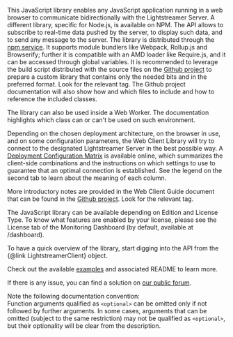 This JavaScript library enables any JavaScript application running in a web browser to communicate bidirectionally with the Lightstreamer Server. A different library, specific for Node.js, is available on NPM.
The API allows to subscribe to real-time data pushed by the server, to display such data, and to send any message to the server.
The library is distributed through the <a href="https://www.npmjs.com/package/lightstreamer-client-web" target="_top">npm service</a>. It supports module bundlers like Webpack, Rollup.js and Browserify; further it is compatible with an AMD loader like Require.js, and it can be accessed through global variables. 
It is recommended to leverage the build script distributed with the source files on the [Github project](https://github.com/Lightstreamer/Lightstreamer-lib-client-haxe) to prepare a custom library 
that contains only the needed bits and in the preferred format. Look for the relevant tag. The Github project documentation will also show how and which files to include and how to reference the included classes. 

The library can also be used inside a Web Worker. The documentation highlights which class can or can't be used on such environment.

Depending on the chosen deployment architecture, on the browser in use, and on some configuration parameters, the Web Client Library will try to connect to the designated Lightstreamer Server in the best possible way.
A <a href="https://docs.google.com/spreadsheets/d/1Lu-g-dmm_9gmrnf043wbjYRcoRC7fFAFCfUirIUpzXg/edit#gid=1" target="_top">Deployment Configuration Matrix</a> is available online, which summarizes the client-side combinations and the instructions on which settings to use to guarantee that an optimal connection is established. See the legend on the second tab to learn about the meaning of each column.

More introductory notes are provided in the Web Client Guide document that can be found in the [Github project](https://github.com/Lightstreamer/Lightstreamer-lib-client-haxe). Look for the relevant tag.

The JavaScript library can be available depending on Edition and License Type. To know what features are enabled by your license, please see the License tab of the Monitoring Dashboard (by default, available at /dashboard).

To have a quick overview of the library, start digging into the API from the {@link LightstreamerClient} object.

Check out the available <a href="http://demos.lightstreamer.com/?p=lightstreamer&t=client&a=javascriptclient">examples</a> and associated README to learn more.

If there is any issue, you can find a solution on <a href="http://forums.lightstreamer.com/forumdisplay.php?11-JavaScript-Client-API" target="_top">our public forum</a>.

Note the following documentation convention:
<br>
Function arguments qualified as `<optional>` can be omitted only if not followed by further arguments.
In some cases, arguments that can be omitted (subject to the same restriction) may not be qualified as `<optional>`, but their optionality will be clear from the description.
